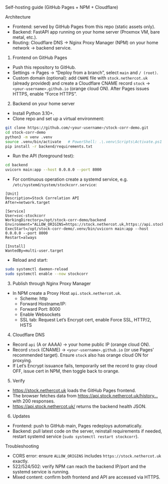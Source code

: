 Self-hosting guide (GitHub Pages + NPM + Cloudflare)

Architecture
- Frontend: served by GitHub Pages from this repo (static assets only).
- Backend: FastAPI app running on your home server (Proxmox VM, bare metal, etc.).
- Routing: Cloudflare DNS → Nginx Proxy Manager (NPM) on your home network → backend service.

1. Frontend on GitHub Pages
- Push this repository to GitHub.
- Settings → Pages → “Deploy from a branch”, select `main` and `/ (root)`.
- Custom domain (optional): add `CNAME` file with `stock.nethercot.uk` (already provided) and create a Cloudflare CNAME record `stock` → `<your-username>.github.io` (orange cloud ON). After Pages issues HTTPS, enable “Force HTTPS”.

2. Backend on your home server
- Install Python 3.10+.
- Clone repo and set up a virtual environment:
```bash
git clone https://github.com/<your-username>/stock-corr-demo.git
cd stock-corr-demo
python3 -m venv .venv
source .venv/bin/activate   # PowerShell: .\.venv\Scripts\Activate.ps1
pip install -r backend/requirements.txt
```
- Run the API (foreground test):
```bash
cd backend
uvicorn main:app --host 0.0.0.0 --port 8000
```
- For continuous operation create a systemd service, e.g. `/etc/systemd/system/stockcorr.service`:
```
[Unit]
Description=Stock Correlation API
After=network.target

[Service]
User=svc-stockcorr
WorkingDirectory=/opt/stock-corr-demo/backend
Environment="ALLOW_ORIGINS=https://stock.nethercot.uk,https://api.stock.nethercot.uk"
ExecStart=/opt/stock-corr-demo/.venv/bin/uvicorn main:app --host 0.0.0.0 --port 8000
Restart=always

[Install]
WantedBy=multi-user.target
```
- Reload and start:
```bash
sudo systemctl daemon-reload
sudo systemctl enable --now stockcorr
```

3. Publish through Nginx Proxy Manager
- In NPM create a Proxy Host `api.stock.nethercot.uk`.
  - Scheme: http
  - Forward Hostname/IP: <backend-local-ip>
  - Forward Port: 8000
  - Enable Websockets
  - SSL tab: Request Let’s Encrypt cert, enable Force SSL, HTTP/2, HSTS

4. Cloudflare DNS
- Record `api` (A or AAAA) → your home public IP (orange cloud ON).
- Record `stock` (CNAME) → `<your-username>.github.io` (or use Pages’ recommended target). Ensure `stock` also has orange cloud ON for proxying.
- If Let’s Encrypt issuance fails, temporarily set the record to gray cloud OFF, issue cert in NPM, then toggle back to orange.

5. Verify
- https://stock.nethercot.uk loads the GitHub Pages frontend.
- The browser fetches data from https://api.stock.nethercot.uk/history… with 200 responses.
- https://api.stock.nethercot.uk/ returns the backend health JSON.

6. Updates
- Frontend: push to GitHub main, Pages redeploys automatically.
- Backend: pull latest code on the server, reinstall requirements if needed, restart systemd service (`sudo systemctl restart stockcorr`).

Troubleshooting
- CORS error: ensure `ALLOW_ORIGINS` includes `https://stock.nethercot.uk` exactly.
- 522/524/502: verify NPM can reach the backend IP/port and the systemd service is running.
- Mixed content: confirm both frontend and API are accessed via HTTPS.
